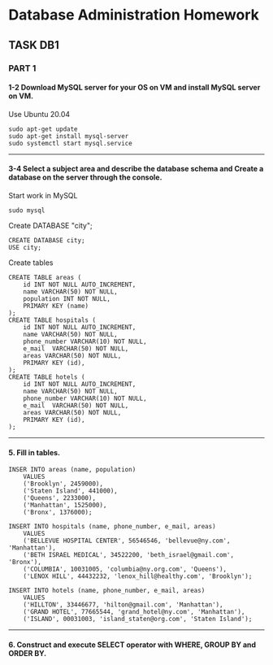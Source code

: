 # Database Administration Homework

## TASK DB1

### PART 1

#### 1-2 Download MySQL server for your OS on VM and install MySQL server on VM.
Use Ubuntu 20.04 
```` 
sudo apt-get update 
sudo apt-get install mysql-server
sudo systemctl start mysql.service
````
---
#### 3-4 Select a subject area and describe the database schema and Create a database on the server through the console.
Start work in MySQL  
````
sudo mysql
````
Create DATABASE "city";
````MySQL
CREATE DATABASE city;
USE city;
````
Create tables
````MySQL
CREATE TABLE areas (
    id INT NOT NULL AUTO_INCREMENT,
    name VARCHAR(50) NOT NULL,
    population INT NOT NULL,
    PRIMARY KEY (name)
);
CREATE TABLE hospitals (
    id INT NOT NULL AUTO_INCREMENT,
    name VARCHAR(50) NOT NULL,
    phone_number VARCHAR(10) NOT NULL,
    e_mail  VARCHAR(50) NOT NULL,
    areas VARCHAR(50) NOT NULL,
    PRIMARY KEY (id),
);
CREATE TABLE hotels (
    id INT NOT NULL AUTO_INCREMENT,
    name VARCHAR(50) NOT NULL,
    phone_number VARCHAR(10) NOT NULL,
    e_mail  VARCHAR(50) NOT NULL,
    areas VARCHAR(50) NOT NULL,
    PRIMARY KEY (id),
);

````
---
#### 5. Fill in tables.
````MySQL
INSER INTO areas (name, population)
    VALUES 
    ('Brooklyn', 2459000),
    ('Staten Island', 441000),
    ('Queens', 2233000),
    ('Manhattan', 1525000),
    ('Bronx', 1376000);

INSERT INTO hospitals (name, phone_number, e_mail, areas)
    VALUES
    ('BELLEVUE HOSPITAL CENTER', 56546546, 'bellevue@ny.com', 'Manhattan'),
    ('BETH ISRAEL MEDICAL', 34522200, 'beth_israel@gmail.com', 'Bronx'),
    ('COLUMBIA', 10031005, 'columbia@ny.org.com', 'Queens'),
    ('LENOX HILL', 44432232, 'lenox_hill@healthy.com', 'Brooklyn');

INSERT INTO hotels (name, phone_number, e_mail, areas)
    VALUES
    ('HILLTON', 33446677, 'hilton@gmail.com', 'Manhattan'),
    ('GRAND HOTEL', 77665544, 'grand_hotel@ny.com', 'Manhattan'),
    ('ISLAND', 00031003, 'island_staten@org.com', 'Staten Island');
````
---
#### 6. Construct and execute SELECT operator with WHERE, GROUP BY and ORDER BY.
````

````

